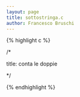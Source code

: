 ```yaml
---
layout: page
title: sottostringa.c
author: Francesco Bruschi
---
```


{% highlight c %}

/*

title: conta le doppie



*/






{% endhighlight %}
